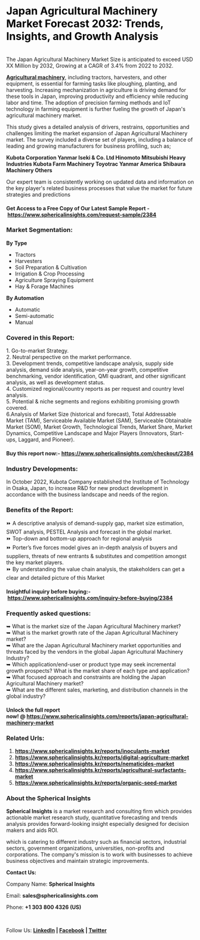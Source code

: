 <div class="content-body__description">
<h1><span style="color: #000000;">Japan Agricultural Machinery Market Forecast 2032: Trends, Insights, and Growth Analysis</span></h1>
<div class="content-body__detail">&nbsp;
<div class="content-body__description">The Japan Agricultural Machinery Market Size is anticipated to exceed USD XX Million by 2032, Growing at a CAGR of 3.4% from 2022 to 2032.</div>
<div class="content-body__detail">
<section id="section_0" class="entry fr-view">
<p><strong><a href="https://www.sphericalinsights.com/reports/japan-agricultural-machinery-market" target="_blank" rel="noopener">Agricultural machinery</a></strong>, including tractors, harvesters, and other equipment, is essential for farming tasks like ploughing, planting, and harvesting. Increasing mechanization in agriculture is driving demand for these tools in Japan, improving productivity and efficiency while reducing labor and time. The adoption of precision farming methods and IoT technology in farming equipment is further fueling the growth of Japan's agricultural machinery market.</p>
<p>This study gives a detailed analysis of drivers, restrains, opportunities and challenges limiting the market expansion of Japan Agricultural Machinery market. The survey included a diverse set of players, including a balance of leading and growing manufacturers for business profiling, such as;</p>
<p><strong>Kubota Corporation Yanmar Iseki &amp; Co. Ltd Hinomoto Mitsubishi Heavy Industries Kubota Farm Machinery Toyotrac Yanmar America Shibaura Machinery Others</strong></p>
<p>Our expert team is consistently working on updated data and information on the key player's related business processes that value the market for future strategies and predictions</p>
<h4><strong>Get Access to a Free Copy of Our Latest Sample Report -&nbsp;<a href="https://www.sphericalinsights.com/request-sample/2384" target="_blank" rel="noopener">https://www.sphericalinsights.com/request-sample/2384</a></strong></h4>
<h3><strong>Market Segmentation:</strong></h3>
<p><strong>By</strong>&nbsp;<strong>Type</strong></p>
<ul>
<li>Tractors</li>
<li>Harvesters</li>
<li>Soil Preparation &amp; Cultivation</li>
<li>Irrigation &amp; Crop Processing</li>
<li>Agriculture Spraying Equipment</li>
<li>Hay &amp; Forage Machines</li>
</ul>
<p><strong>By Automation</strong></p>
<ul>
<li>Automatic</li>
<li>Semi-automatic</li>
<li>Manual</li>
</ul>
<h3>Covered in this Report:</h3>
<p>1. Go-to-market Strategy.<br />2. Neutral perspective on the market performance.<br />3. Development trends, competitive landscape analysis, supply side analysis, demand side analysis, year-on-year growth, competitive benchmarking, vendor identification, QMI quadrant, and other significant analysis, as well as development status.<br />4. Customized regional/country reports as per request and country level analysis.<br />5. Potential &amp; niche segments and regions exhibiting promising growth covered.<br />6.Analysis of Market Size (historical and forecast), Total Addressable Market (TAM), Serviceable Available Market (SAM), Serviceable Obtainable Market (SOM), Market Growth, Technological Trends, Market Share, Market Dynamics, Competitive Landscape and Major Players (Innovators, Start-ups, Laggard, and Pioneer).</p>
<h4>Buy this report now:-&nbsp;<strong><a href="https://www.sphericalinsights.com/checkout/2384" target="_blank" rel="noopener">https://www.sphericalinsights.com/checkout/2384</a></strong></h4>
<h3>Industry Developments:</h3>
<p>In October 2022, Kubota Company established the Institute of Technology in Osaka, Japan, to increase R&amp;D for new product development in accordance with the business landscape and needs of the region.</p>
<h3>Benefits of the Report:</h3>
<p>⏩ A descriptive analysis of demand-supply gap, market size estimation, SWOT analysis, PESTEL Analysis and forecast in the global market.<br />⏩ Top-down and bottom-up approach for regional analysis<br />⏩ Porter&rsquo;s five forces model gives an in-depth analysis of buyers and suppliers, threats of new entrants &amp; substitutes and competition amongst the key market players.<br />⏩ By understanding the value chain analysis, the stakeholders can get a clear and detailed picture of this Market</p>
<h4>Insightful inquiry before buying:-&nbsp;<a href="https://www.sphericalinsights.com/inquiry-before-buying/2384" target="_blank" rel="noopener">https://www.sphericalinsights.com/inquiry-before-buying/2384</a></h4>
<h3>Frequently asked questions:</h3>
<p>➥ What is the market size of the Japan Agricultural Machinery market?<br />➥ What is the market growth rate of the Japan Agricultural Machinery market?<br />➥ What are the Japan Agricultural Machinery market opportunities and threats faced by the vendors in the global Japan Agricultural Machinery Industry?<br />➥ Which application/end-user or product type may seek incremental growth prospects? What is the market share of each type and application?<br />➥ What focused approach and constraints are holding the Japan Agricultural Machinery market?<br />➥ What are the different sales, marketing, and distribution channels in the global industry?</p>
<h4>Unlock the full report now!&nbsp;@&nbsp;<strong><a href="https://www.sphericalinsights.com/reports/japan-agricultural-machinery-market" target="_blank" rel="noopener">https://www.sphericalinsights.com/reports/japan-agricultural-machinery-market</a></strong></h4>
<h3><strong>Related Urls:</strong></h3>
<ol>
<li><strong><a href="https://www.sphericalinsights.kr/reports/inoculants-market">https://www.sphericalinsights.kr/reports/inoculants-market</a></strong></li>
<li><strong><a href="https://www.sphericalinsights.kr/reports/digital-agriculture-market">https://www.sphericalinsights.kr/reports/digital-agriculture-market</a></strong></li>
<li><strong><a href="https://www.sphericalinsights.kr/reports/nematicides-market">https://www.sphericalinsights.kr/reports/nematicides-market</a></strong></li>
<li><strong><a href="https://www.sphericalinsights.kr/reports/agricultural-surfactants-market">https://www.sphericalinsights.kr/reports/agricultural-surfactants-market</a></strong></li>
<li><strong><a href="https://www.sphericalinsights.kr/reports/organic-seed-market">https://www.sphericalinsights.kr/reports/organic-seed-market</a>&nbsp;<br /></strong></li>
</ol>
<h3><strong>About the Spherical Insights</strong></h3>
<p><strong>Spherical Insights</strong>&nbsp;is a market research and consulting firm which provides actionable market research study, quantitative forecasting and trends analysis provides forward-looking insight especially designed for decision makers and aids ROI.</p>
<p>which is catering to different industry such as financial sectors, industrial sectors, government organizations, universities, non-profits and corporations. The company's mission is to work with businesses to achieve business objectives and maintain strategic improvements.</p>
<p><strong>Contact Us:</strong></p>
<p>Company Name:&nbsp;<strong>Spherical Insights</strong></p>
<p>Email:&nbsp;<strong>sales@sphericalinsights.com</strong></p>
<p>Phone:&nbsp;<strong>+1 303 800 4326 (US)</strong></p>
<p>&nbsp;</p>
<p>Follow Us:&nbsp;<strong><a href="https://www.linkedin.com/company/spherical-insight/"><u>LinkedIn</u></a>&nbsp;|&nbsp;<a href="https://www.facebook.com/sphericalinsights22"><u>Facebook</u></a>&nbsp;|&nbsp;<a href="https://twitter.com/SInsights_US"><u>Twitter</u></a></strong></p>
</section>
</div>
</div>
</div>
